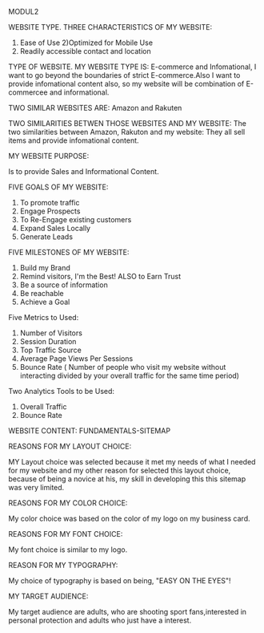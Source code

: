 MODUL2

WEBSITE TYPE. THREE CHARACTERISTICS OF MY WEBSITE: 
 1) Ease of Use 
 2)Optimized for Mobile Use
 3) Readily accessible contact and 
   location

TYPE OF WEBSITE. MY WEBSITE TYPE IS: 
E-commerce and Infomational, I want 
to go beyond the boundaries of strict E-commerce.Also I want to provide 
infomational content also, so my website will be combination of 
E-commercee and informational.

TWO SIMILAR WEBSITES ARE: Amazon and Rakuten

TWO SIMILARITIES BETWEN THOSE WEBSITES AND MY WEBSITE:  The two similarities 
between Amazon, Rakuton and my website: They all sell items and provide 
infomational content.

MY WEBSITE PURPOSE:  

Is to provide Sales and Informational Content.

FIVE GOALS OF MY WEBSITE:

1) To promote traffic
2) Engage Prospects
3) To Re-Engage existing customers 
4) Expand Sales Locally
5) Generate Leads

FIVE MILESTONES OF MY WEBSITE:

1) Build my Brand
2) Remind visitors, I'm the Best! ALSO to Earn Trust
3) Be a source of information
4) Be reachable
5) Achieve a Goal

Five Metrics to Used:

1) Number of Visitors
2) Session Duration
3) Top Traffic Source
4) Average Page Views Per Sessions
5) Bounce Rate ( Number of people who visit my website without interacting 
divided by your overall traffic for the same time period)

Two Analytics Tools to be Used:

1) Overall Traffic
2) Bounce Rate

WEBSITE CONTENT:
FUNDAMENTALS-SITEMAP

REASONS FOR MY LAYOUT CHOICE: 

MY Layout choice was selected because it met my needs of what I 
needed for my website and my other reason for selected this layout 
choice, because of being a novice at his, my skill in developing this 
this sitemap was very limited.

REASONS FOR MY COLOR CHOICE: 

My color choice was based on the color of my logo on my business card.

REASONS FOR MY FONT CHOICE:

My font choice is similar to my logo.

REASON FOR MY TYPOGRAPHY:

My choice of typography is based on being, "EASY ON THE EYES"! 

MY TARGET AUDIENCE:

My target audience are adults, who are shooting sport fans,interested in 
personal protection and adults who just have a interest. 

    
